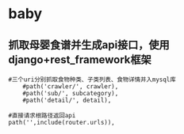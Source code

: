 # baby
## 抓取母婴食谱并生成api接口，使用django+rest_framework框架
```
#三个uri分别抓取食物种类、子类列表、食物详情并入mysql库
    #path('crawler/', crawler),
    #path('sub/', subcategory),
    #path('detail/', detail),
    
#直接请求根路径返回api
path('',include(router.urls)),

```
